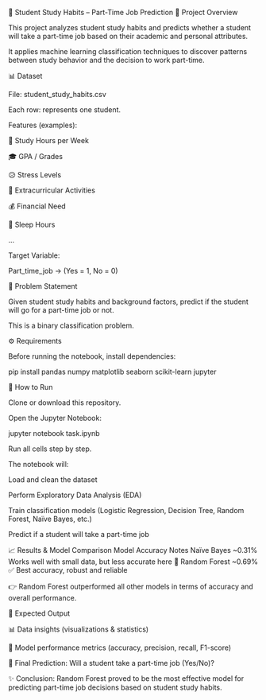 📝 Student Study Habits – Part-Time Job Prediction
📌 Project Overview

This project analyzes student study habits and predicts whether a student will take a part-time job based on their academic and personal attributes.

It applies machine learning classification techniques to discover patterns between study behavior and the decision to work part-time.

📊 Dataset

File: student_study_habits.csv

Each row: represents one student.

Features (examples):

📖 Study Hours per Week

🎓 GPA / Grades

😥 Stress Levels

🏀 Extracurricular Activities

💰 Financial Need

🛌 Sleep Hours

...

Target Variable:

Part_time_job → (Yes = 1, No = 0)

🎯 Problem Statement

Given student study habits and background factors, predict if the student will go for a part-time job or not.

This is a binary classification problem.

⚙️ Requirements

Before running the notebook, install dependencies:

pip install pandas numpy matplotlib seaborn scikit-learn jupyter

🚀 How to Run

Clone or download this repository.

Open the Jupyter Notebook:

jupyter notebook task.ipynb


Run all cells step by step.

The notebook will:

Load and clean the dataset

Perform Exploratory Data Analysis (EDA)

Train classification models (Logistic Regression, Decision Tree, Random Forest, Naïve Bayes, etc.)

Predict if a student will take a part-time job

📈 Results & Model Comparison
Model	                Accuracy	       Notes
Naïve Bayes	            ~0.31%	      Works well with small data, but less accurate here
🌟 Random Forest	   ~0.69%	     ✅ Best accuracy, robust and reliable

👉 Random Forest outperformed all other models in terms of accuracy and overall performance.

🎯 Expected Output

📊 Data insights (visualizations & statistics)

📌 Model performance metrics (accuracy, precision, recall, F1-score)

🤖 Final Prediction: Will a student take a part-time job (Yes/No)?

✨ Conclusion:
Random Forest proved to be the most effective model for predicting part-time job decisions based on student study habits.